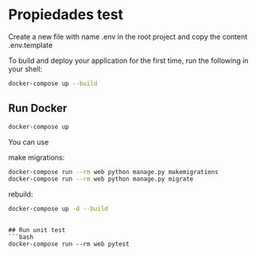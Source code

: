 # Propiedades test

Create a new file with name .env in the root project and copy the content .env.template

To build and deploy your application for the first time, run the following in your shell:

```bash
docker-compose up --build
```
## Run Docker
```bash
docker-compose up
```

You can use  

make migrations:

```bash
docker-compose run --rm web python manage.py makemigrations
docker-compose run --rm web python manage.py migrate
```

rebuild:
```bash
docker-compose up -d --build
```

```

## Run unit test
```bash
docker-compose run --rm web pytest
```